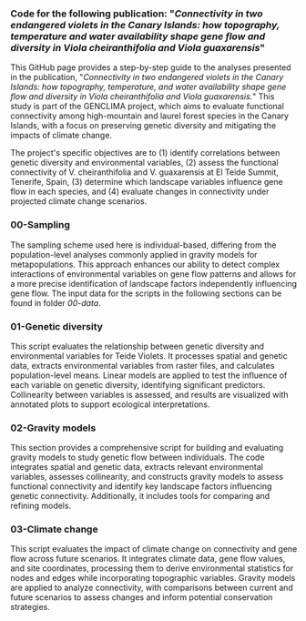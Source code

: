 ### Code for the following publication: "*Connectivity in two endangered violets in the Canary Islands: how topography, temperature and water availability shape gene flow and diversity in Viola cheiranthifolia and Viola guaxarensis*"

This GitHub page provides a step-by-step guide to the analyses presented in the publication, "*Connectivity in two endangered violets in the Canary Islands: how topography, temperature, and water availability shape gene flow and diversity in Viola cheiranthifolia and Viola guaxarensis.*" This study is part of the GENCLIMA project, which aims to evaluate functional connectivity among high-mountain and laurel forest species in the Canary Islands, with a focus on preserving genetic diversity and mitigating the impacts of climate change.

The project's specific objectives are to (1) identify correlations between genetic diversity and environmental variables, (2) assess the functional connectivity of V. cheiranthifolia and V. guaxarensis at El Teide Summit, Tenerife, Spain, (3) determine which landscape variables influence gene flow in each species, and (4) evaluate changes in connectivity under projected climate change scenarios.

### 00-Sampling
The sampling scheme used here is individual-based, differing from the population-level analyses commonly applied in gravity models for metapopulations. This approach enhances our ability to detect complex interactions of environmental variables on gene flow patterns and allows for a more precise identification of landscape factors independently influencing gene flow. The input data for the scripts in the following sections can be found in folder *00-data*.


### 01-Genetic diversity
This script evaluates the relationship between genetic diversity and environmental variables for Teide Violets. It processes spatial and genetic data, extracts environmental variables from raster files, and calculates population-level means. Linear models are applied to test the influence of each variable on genetic diversity, identifying significant predictors. Collinearity between variables is assessed, and results are visualized with annotated plots to support ecological interpretations.



### 02-Gravity models
This section provides a comprehensive script for building and evaluating gravity models to study genetic flow between individuals. The code integrates spatial and genetic data, extracts relevant environmental variables, assesses collinearity, and constructs gravity models to assess functional connectivity and identify key landscape factors influencing genetic connectivity. Additionally, it includes tools for comparing and refining models.



### 03-Climate change
This script evaluates the impact of climate change on connectivity and gene flow across future scenarios. It integrates climate data, gene flow values, and site coordinates, processing them to derive environmental statistics for nodes and edges while incorporating topographic variables. Gravity models are applied to analyze connectivity, with comparisons between current and future scenarios to assess changes and inform potential conservation strategies.











